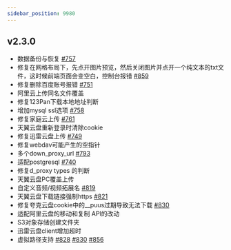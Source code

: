 ```yaml
---
sidebar_position: 9980
---
```


## v2.3.0

- 数据备份与恢复 [#757](https://github.com/Xhofe/alist/issues/757)
- 修复在网格布局下，先点开图片预览，然后关闭图片并点开一个纯文本的txt文件，这时候前端页面会变空白，控制台报错 [#859](https://github.com/Xhofe/alist/issues/859)
- 修复删除百度账号报错 [#751](https://github.com/Xhofe/alist/issues/751)
- 阿里云上传同名文件覆盖
- 修复123Pan下载本地地址判断
- 增加mysql ssl选项 [#758](https://github.com/Xhofe/alist/issues/758)
- 修复家庭云上传 [#761](https://github.com/Xhofe/alist/issues/761)
- 天翼云盘重新登录时清除cookie
- 修复迅雷云盘上传 [#749](https://github.com/Xhofe/alist/issues/749)
- 修复webdav可能产生的空指针
- 多个down_proxy_url [#793](https://github.com/Xhofe/alist/issues/793)
- 适配postgresql [#740](https://github.com/Xhofe/alist/issues/740)
- 修复d_proxy types 的判断
- 天翼云盘PC覆盖上传
- 自定义音频/视频拓展名 [#819](https://github.com/Xhofe/alist/issues/819)
- 天翼云盘下载链接强制https [#821](https://github.com/Xhofe/alist/issues/821)
- 修复夸克云盘cookie中的__puus过期导致无法下载 [#830](https://github.com/Xhofe/alist/issues/830)
- 适配阿里云盘的移动和复制 API的改动
- S3对象存储创建文件夹
- 迅雷云盘client增加超时
- 虚拟路径支持 [#828](https://github.com/Xhofe/alist/issues/828) [#830](https://github.com/Xhofe/alist/issues/830) [#856](https://github.com/Xhofe/alist/issues/856)
